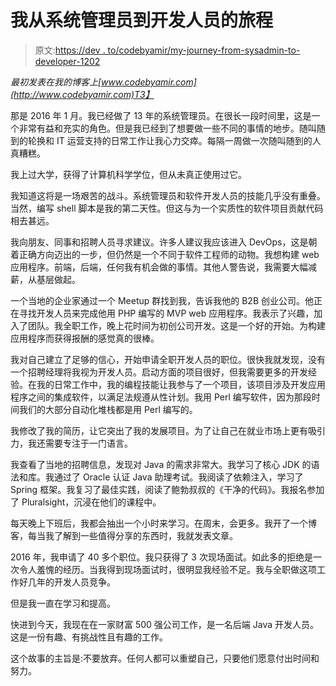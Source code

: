 # 我从系统管理员到开发人员的旅程

> 原文:[https://dev . to/codebyamir/my-journey-from-sysadmin-to-developer-1202](https://dev.to/codebyamir/my-journey-from-sysadmin-to-developer-1202)

*最初发表在我的博客上[www.codebyamir.com](http://www.codebyamir.com)T3】*

那是 2016 年 1 月。我已经做了 13 年的系统管理员。在很长一段时间里，这是一个非常有益和充实的角色。但是我已经到了想要做一些不同的事情的地步。随叫随到的轮换和 IT 运营支持的日常工作让我心力交瘁。每隔一周做一次随叫随到的人真糟糕。

我上过大学，获得了计算机科学学位，但从未真正使用过它。

我知道这将是一场艰苦的战斗。系统管理员和软件开发人员的技能几乎没有重叠。当然，编写 shell 脚本是我的第二天性。但这与为一个实质性的软件项目贡献代码相去甚远。

我向朋友、同事和招聘人员寻求建议。许多人建议我应该进入 DevOps，这是朝着正确方向迈出的一步，但仍然是一个不同于软件工程师的动物。我想构建 web 应用程序。前端，后端，任何我有机会做的事情。其他人警告说，我需要大幅减薪，从基层做起。

一个当地的企业家通过一个 Meetup 群找到我，告诉我他的 B2B 创业公司。他正在寻找开发人员来完成他用 PHP 编写的 MVP web 应用程序。我表示了兴趣，加入了团队。我全职工作，晚上花时间为初创公司开发。这是一个好的开始。为构建应用程序而获得报酬的感觉真的很棒。

我对自己建立了足够的信心，开始申请全职开发人员的职位。很快我就发现，没有一个招聘经理将我视为开发人员。启动方面的项目很好，但我需要更多的开发经验。在我的日常工作中，我的编程技能让我参与了一个项目，该项目涉及开发应用程序之间的集成软件，以满足法规遵从性计划。我用 Perl 编写软件，因为那段时间我们的大部分自动化堆栈都是用 Perl 编写的。

我修改了我的简历，让它突出了我的发展项目。为了让自己在就业市场上更有吸引力，我还需要专注于一门语言。

我查看了当地的招聘信息，发现对 Java 的需求非常大。我学习了核心 JDK 的语法和库。我通过了 Oracle 认证 Java 助理考试。我阅读了依赖注入，学习了 Spring 框架。我复习了最佳实践，阅读了鲍勃叔叔的《干净的代码》。我报名参加了 Pluralsight，沉浸在他们的课程中。

每天晚上下班后，我都会抽出一个小时来学习。在周末，会更多。我开了一个博客，每当我了解到一些值得分享的东西时，我就发表文章。

2016 年，我申请了 40 多个职位。我只获得了 3 次现场面试。如此多的拒绝是一次令人羞愧的经历。当我得到现场面试时，很明显我经验不足。我与全职做这项工作好几年的开发人员竞争。

但是我一直在学习和提高。

快进到今天，我现在在一家财富 500 强公司工作，是一名后端 Java 开发人员。这是一份有趣、有挑战性且有趣的工作。

这个故事的主旨是:不要放弃。任何人都可以重塑自己，只要他们愿意付出时间和努力。